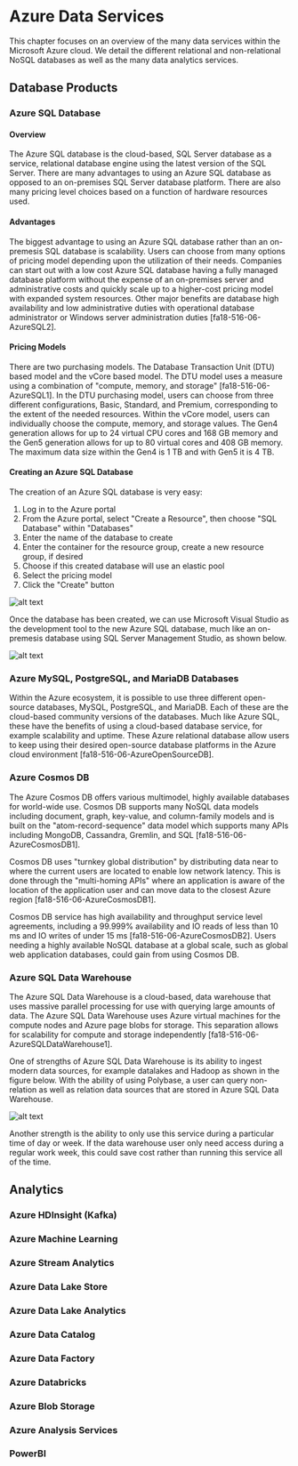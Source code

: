 # Azure Data Services

This chapter focuses on an overview of the many data services within the Microsoft Azure cloud. We detail the different relational and non-relational NoSQL databases as well as the many data analytics services.

## Database Products

### Azure SQL Database

#### Overview

The Azure SQL database is the cloud-based, SQL Server database as a service, relational database engine using the latest version of the SQL Server. There are many advantages to using an Azure SQL database as opposed to an on-premises SQL Server database platform. There are also many pricing level choices based on a function of hardware resources used.

#### Advantages

The biggest advantage to using an Azure SQL database rather than an on-premesis SQL database is scalability. Users can choose from many options of pricing model depending upon the utilization of their needs. Companies can start out with a low cost Azure SQL database having a fully managed database platform without the expense of an on-premises server and administrative costs and quickly scale up to a higher-cost pricing model with expanded system resources. Other major benefits are database high availability and low administrative duties with operational database administrator or Windows server administration duties [fa18-516-06-AzureSQL2].

#### Pricing Models

There are two purchasing models. The Database Transaction Unit (DTU) based model and the vCore based model. The DTU model uses a measure using a combination of "compute, memory, and storage" [fa18-516-06-AzureSQL1]. In the DTU purchasing model, users can choose from three different configurations, Basic, Standard, and Premium, corresponding to the extent of the needed resources. Within the vCore model, users can individually choose the compute, memory, and storage values. The Gen4 generation allows for up to 24 virtual CPU cores and 168 GB memory and the Gen5 generation allows for up to 80 virtual cores and 408 GB memory. The maximum data size within the Gen4 is 1 TB and with Gen5 it is 4 TB.

#### Creating an Azure SQL Database

The creation of an Azure SQL database is very easy:

1. Log in to the Azure portal
2. From the Azure portal, select "Create a Resource", then choose "SQL Database" within "Databases"
3. Enter the name of the database to create
4. Enter the container for the resource group, create a new resource group, if desired
5. Choose if this created database will use an elastic pool
6. Select the pricing model
7. Click the "Create" button

![alt text](https://github.com/cloudmesh-community/fa18-516-06/blob/master/paper/Azure_CreateSQLDatabase.JPG)

Once the database has been created, we can use Microsoft Visual Studio as the development tool to the new Azure SQL database, much like an on-premesis database using SQL Server Management Studio, as shown below.

![alt text](https://github.com/cloudmesh-community/fa18-516-06/blob/master/paper/Azure_SQLDBConnect.JPG)


### Azure MySQL, PostgreSQL, and MariaDB Databases

Within the Azure ecosystem, it is possible to use three different open-source databases, MySQL, PostgreSQL, and MariaDB. Each of these are the cloud-based community versions of the databases. Much like Azure SQL, these have the benefits of using a cloud-based database service, for example scalability and uptime. These Azure relational database allow users to keep using their desired open-source database platforms in the Azure cloud environment [fa18-516-06-AzureOpenSourceDB].


### Azure Cosmos DB

The Azure Cosmos DB offers various multimodel, highly available databases for world-wide use. Cosmos DB supports many NoSQL data models including document, graph, key-value, and column-family models and is built on the "atom-record-sequence" data model which supports many APIs including MongoDB, Cassandra, Gremlin, and SQL [fa18-516-06-AzureCosmosDB1].

Cosmos DB uses "turnkey global distribution" by distributing data near to where the current users are located to enable low network latency. This is done through the "multi-homing APIs" where an application is aware of the location of the application user and can move data to the closest Azure region [fa18-516-06-AzureCosmosDB1].

Cosmos DB service has high availability and throughput service level agreements, including a 99.999% availability and IO reads of less than 10 ms and IO writes of under 15 ms [fa18-516-06-AzureCosmosDB2]. Users needing a highly available NoSQL database at a global scale, such as global web application databases, could gain from using Cosmos DB.


### Azure SQL Data Warehouse

The Azure SQL Data Warehouse is a cloud-based, data warehouse that uses massive parallel processing for use with querying large amounts of data. The Azure SQL Data Warehouse uses Azure virtual machines for the compute nodes and Azure page blobs for storage. This separation allows for scalability for compute and storage independently [fa18-516-06-AzureSQLDataWarehouse1].

One of strengths of Azure SQL Data Warehouse is its ability to ingest modern data sources, for example datalakes and Hadoop as shown in the figure below. With the ability of using Polybase, a user can query non-relation as well as relation data sources that are stored in Azure SQL Data Warehouse. 

![alt text](https://github.com/cloudmesh-community/fa18-516-06/blob/master/paper/Azure_SQLDW1.JPG)


Another strength is the ability to only use this service during a particular time of day or week. If the data warehouse user only need access during a regular work week, this could save cost rather than running this service all of the time.


    
## Analytics
        
### Azure HDInsight (Kafka)
        
        
        
### Azure Machine Learning


### Azure Stream Analytics



### Azure Data Lake Store
        
        
        
### Azure Data Lake Analytics
        
        
        
### Azure Data Catalog
        
        
        
### Azure Data Factory
        
        
        
### Azure Databricks
        
        
        
### Azure Blob Storage
        
        
        
### Azure Analysis Services
        
        
        
### PowerBI



